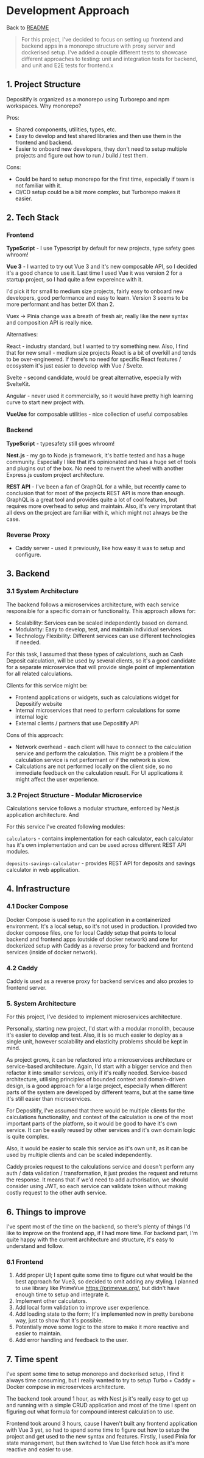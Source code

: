 # Development Approach

Back to [README](../README.md)

> For this project, I've decided to focus on setting up frontend and backend apps in a monorepo structure with proxy server and dockerised setup. I've added a couple different tests to showcase different approaches to testing: unit and integration tests for backend, and unit and E2E tests for frontend.x

## 1. Project Structure

Depositify is organized as a monorepo using Turborepo and npm workspaces. Why monorepo?

Pros:

- Shared components, utilities, types, etc.
- Easy to develop and test shared libraries and then use them in the frontend and backend.
- Easier to onboard new developers, they don't need to setup multiple projects and figure out how to run / build / test them.

Cons:

- Could be hard to setup monorepo for the first time, especially if team is not familiar with it.
- CI/CD setup could be a bit more complex, but Turborepo makes it easier.

## 2. Tech Stack

### Frontend

**TypeScript** - I use Typescript by default for new projects, type safety goes whroom!

**Vue 3** - I wanted to try out Vue 3 and it's new composable API, so I decided it's a good chance to use it. Last time I used Vue it was version 2 for a startup project, so I had quite a few expereince with it.

I'd pick it for small to medium size projects, fairly easy to onboard new developers, good performance and easy to learn. Version 3 seems to be more performant and has better DX than 2.

Vuex -> Pinia change was a breath of fresh air, really like the new syntax and composition API is really nice.

Alternatives:

React - industry standard, but I wanted to try something new. Also, I find that for new small - medium size projects React is a bit of overkill and tends to be over-engineered. If there's no need for specific React features / ecosystem it's just easier to develop with Vue / Svelte.

Svelte - second candidate, would be great alternative, especially with SvelteKit.

Angular - never used it commercially, so it would have pretty high learning curve to start new project with.

**VueUse** for composable utilities - nice collection of useful composables

### Backend

**TypeScript** - typesafety still goes whroom!

**Nest.js** - my go to Node.js framework, it's battle tested and has a huge community. Especially I like that it's opinionated and has a huge set of tools and plugins out of the box. No need to reinvent the wheel with another Express.js custom project architecture.

**REST API** - I've been a fan of GraphQL for a while, but recently came to conclusion that for most of the projects REST API is more than enough. GraphQL is a great tool and provides quite a lot of cool features, but requires more overhead to setup and maintain. Also, it's very improtant that all devs on the project are familiar with it, which might not always be the case.

### Reverse Proxy

- Caddy server - used it previously, like how easy it was to setup and configure.

## 3. Backend

### 3.1 System Architecture

The backend follows a microservices architecture, with each service responsible for a specific domain or functionality. This approach allows for:

- Scalability: Services can be scaled independently based on demand.
- Modularity: Easy to develop, test, and maintain individual services.
- Technology Flexibility: Different services can use different technologies if needed.

For this task, I assumed that these types of calculations, such as Cash Deposit calculation, will be used by several clients, so it's a good candidate for a separate microservice that will provide single point of implementation for all related calculations.

Clients for this service might be:

- Frontend applications or widgets, such as calculations widget for Depositify website
- Internal microservices that need to perform calculations for some internal logic
- External clients / partners that use Depositify API

Cons of this approach:

- Network overhead - each client will have to connect to the calculation service and perform the calculation. This might be a problem if the calculation service is not performant or if the network is slow.
- Calculations are not performed locally on the client side, so no immediate feedback on the calculation result. For UI applications it might affect the user experience.

### 3.2 Project Structure - Modular Microservice

Calculations service follows a modular structure, enforced by Nest.js application architecture. And

For this service I've created following modules:

`calculators` - contains implementation for each calculator, each calculator has it's own implementation and can be used across different REST API modules.

`deposits-savings-calculator` - provides REST API for deposits and savings calculator in web application.

## 4. Infrastructure

### 4.1 Docker Compose

Docker Compose is used to run the application in a containerized environment. It's a local setup, so it's not used in production. I provided two docker compose files, one for local Caddy setup that points to local backend and frontend apps (outside of docker network) and one for dockerized setup with Caddy as a reverse proxy for backend and frontend services (inside of docker network).

### 4.2 Caddy

Caddy is used as a reverse proxy for backend services and also proxies to frontend server.

### 5. System Architecture

For this project, I've desided to implement microservices architecture.

Personally, starting new project, I'd start with a modular monolith, because it's easier to develop and test. Also, it is so much easier to deploy as a single unit, however scalability and elasticity problems should be kept in mind.

As project grows, it can be refactored into a microservices architecture or service-based architecture. Again, I'd start with a bigger service and then refactor it into smaller services, only if it's really needed. Service-based architecture, utilising principles of bounded context and domain-driven design, is a good approach for a large project, especially when different parts of the system are developed by different teams, but at the same time it's still easier than microservices.

For Depositify, I've assumed that there would be multiple clients for the calculations functionality, and context of the calculation is one of the most important parts of the platform, so it would be good to have it's own service. It can be easily reused by other services and it's own domain logic is quite complex.

Also, it would be easier to scale this service as it's own unit, as it can be used by multiple clients and can be scaled independently.

Caddy proxies request to the calculations service and doesn't perform any auth / data validation / transformation, it just proxies the request and returns the response. It means that if we'd need to add authorisation, we should consider using JWT, so each service can validate token without making costly request to the other auth service.

## 6. Things to improve

I've spent most of the time on the backend, so there's plenty of things I'd like to improve on the frontend app, if I had more time. For backend part, I'm quite happy with the current architecture and structure, it's easy to understand and follow.

### 6.1 Frontend

1. Add proper UI; I spent quite some time to figure out what would be the best approach for Vue3, so decided to omit adding any styling. I planned to use library like PrimeVue https://primevue.org/, but didn't have enough time to setup and integrate it.
2. Implement other calculators.
3. Add local form validation to improve user experience.
4. Add loading state to the form; It's implemented now in pretty barebone way, just to show that it's possible.
5. Potentially move some logic to the store to make it more reactive and easier to maintain.
6. Add error handling and feedback to the user.

## 7. Time spent

I've spent some time to setup monorepo and dockerised setup, I find it always time consuming, but I really wanted to try to setup Turbo + Caddy + Docker compose in microservices architecture.

The backend took around 1 hour, as with Nest.js it's really easy to get up and running with a simple CRUD application and most of the time I spent on figuring out what formula for compound interest calculation to use.

Frontend took around 3 hours, cause I haven't built any frontend application with Vue 3 yet, so had to spend some time to figure out how to setup the project and get used to the new syntax and features. Firstly, I used Pinia for state management, but then switched to Vue Use fetch hook as it's more reactive and easier to use.
